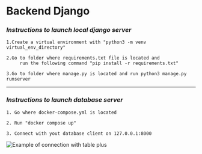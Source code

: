 # Backend Django


### *Instructions to launch local django server*
```
1.Create a virtual environment with "python3 -m venv virtual_env_directory" 
```
```
2.Go to folder where requirements.txt file is located and 
     run the following command "pip install -r requirements.txt" 
```
```
3.Go to folder where manage.py is located and run python3 manage.py runserver
```

---

### *Instructions to launch database server*

```1. Go where docker-compose.yml is located```

```2. Run "docker compose up"```

```3. Connect with yout database client on 127.0.0.1:8000```

![Example of connection with table plus](./imgs/example-connection-db.png)
